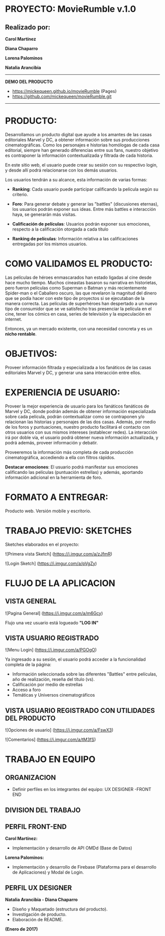 PROYECTO:   MovieRumble v.1.0     
=============================



Realizado por:
--------------
**Carol Martínez**


**Diana Chaparro**


**Lorena Palominos**


**Natalia Arancibia**

---------------------------


**DEMO DEL PRODUCTO** 
-  https://mickequeen.github.io/movieRumble  (Pages)
-  https://github.com/mickequeen/movieRumble.git
-------------------------------------------------------------

PRODUCTO:
=========

Desarrollamos un producto digital que ayude a los amantes de las casas editoriales Marvel y DC, a obtener información sobre sus producciones cinematográficas. Como los personajes e historias homólogas de cada casa editorial, siempre han generado diferencias entre sus fans, nuestro objetivo es contraponer la información contextualizada y filtrada de cada historia.

En este sitio web, el usuario puede crear su sesión con su respectivo login, y desde allí podrá relacionarse con los demás usuarios.

Los usuarios tendrán a su alcance, esta información de varias formas:

- **Ranking**: Cada usuario puede participar calificando la película según su criterio.

- **Foro**: Para generar debate y generar las "battles" (discusiones eternas), los usuarios podrán exponer sus ideas. Entre más battles e interacción haya, se generarán más visitas.

- **Calificación de películas**:  Usuarios podrán exponer sus emociones, respecto a la calificación otorgada a cada título

- **Ranking de películas**:  Información relativa a las calificaciones entregadas por los mismos usuarios.





# COMO VALIDAMOS EL PRODUCTO:
Las películas de héroes enmascarados han estado ligadas al cine desde hace mucho tiempo. Muchos cineastas basaron su narrativa en historietas, pero fueron películas como Superman o Batman y más recientemente Spider-man o el Caballero oscuro, las que revelaron la magnitud del dinero que se podía hacer con este tipo de proyectos si se ejecutaban de la manera correcta. Las películas de superhéroes han despertado a un nuevo tipo de consumidor que se ve satisfecho tras presenciar la película en el cine, tener los cómics en casa, series de televisión y la especulación en internet.

Entonces, ya un mercado existente, con una necesidad concreta y es un **nicho rentable**.

# OBJETIVOS:
Proveer información filtrada y especializada a los fanáticos de las casas editoriales Marvel y DC, y generar una sana interacción entre ellos.

# EXPERIENCIA DE USUARIO:
Proveer la mejor experiencia de usuario para los fanáticos fanáticos de Marvel y DC, donde podrán además de obtener información especializada sobre cada película, podrán contextualizar como se contraponen y/o relacionan las historias y personajes de las dos casas. Además, por medio de los foros y puntuaciones, nuestro producto facilitará el contacto con otros usuarios con sus mismos intereses (establecer redes).
La interacción irá por doble vía, el usuario podrá obtener nueva información actualizada, y podrá además, proveer información y debatir.

Proveeremos la información más completa de cada producción cinematográfica, accediendo a ella con filtros rápidos.

**Destacar emociones**: El usuario podrá manifestar sus emociones calificando las películas (puntuación estrellas) y además, aportando información adicional en la herramienta de foro.



# FORMATO A ENTREGAR: 
Producto web. Versión mobile y escritorio.



# TRABAJO PREVIO: SKETCHES

Sketches elaborados en el proyecto:

![Primera vista Sketch] (https://i.imgur.com/a/zJfmR)

![Login Sketch] (https://i.imgur.com/a/pVgZy)





# FLUJO DE LA APLICACION


VISTA GENERAL
-------------

![Pagina General] (https://i.imgur.com/a/m6Gcy)

Flujo una vez usuario está logueado **"LOG IN"**



VISTA USUARIO REGISTRADO
------------------------
![Menu Login] (https://i.imgur.com/a/PGOgO)

Ya ingresado a su sesión, el usuario podrá acceder a la funcionalidad completa de la página:
- Información seleccionada sobre las diferentes "Battles" entre películas, año de realización, reseña del título (vs).
- Calificación por medio de estrellas
- Acceso a foro
- Temáticas y Universos cinematográficos



VISTA USUARIO REGISTRADO CON UTILIDADES DEL PRODUCTO
----------------------------------------------------
![Opciones de usuario] (https://i.imgur.com/a/FswX3)

![Comentarios] (https://i.imgur.com/a/tM3fS)



# TRABAJO EN EQUIPO

ORGANIZACION
------------

- Definir perfiles en los integrantes del equipo: UX DESIGNER -FRONT END

DIVISION DEL TRABAJO
--------------------


## PERFIL FRONT-END ##


**Carol Martínez:**
- Implementación y desarrollo de API OMDd (Base de Datos)

**Lorena Palominos:**
- Implementación y desarrollo de Firebase (Plataforma para el desarrollo de Aplicaciones) y Modal de Login.

## PERFIL UX DESIGNER ##


**Natalia Arancibia - Diana Chaparro**

- Diseño y Maquetado (estructura del producto).
- Investigación de producto.
- Elaboración de README.

**(Enero de 2017)**







